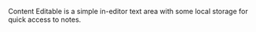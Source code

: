 Content Editable is a simple in-editor text area with some local storage for quick access to notes. 